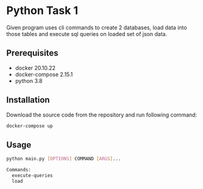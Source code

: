 # Python Task 1

Given program uses cli commands to create 2 databases, load data into those tables and execute sql queries on loaded set of json data.

## Prerequisites
* docker 20.10.22
* docker-compose 2.15.1
* python 3.8

## Installation

Download the source code from the repository and run following command:

```bash
docker-compose up
```

## Usage

```bash
python main.py [OPTIONS] COMMAND [ARGS]...

Commands:
  execute-queries
  load
```